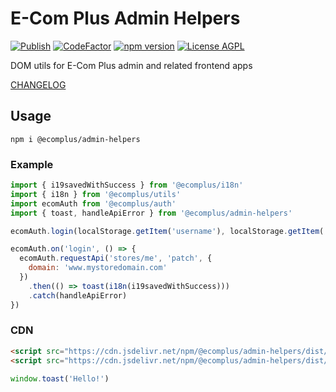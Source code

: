 # E-Com Plus Admin Helpers

[![Publish](https://github.com/ecomplus/admin-helpers/workflows/Publish/badge.svg)](https://github.com/ecomplus/admin-helpers/actions?workflow=Publish) [![CodeFactor](https://www.codefactor.io/repository/github/ecomplus/admin-helpers/badge)](https://www.codefactor.io/repository/github/ecomplus/admin-helpers) [![npm version](https://img.shields.io/npm/v/@ecomplus/admin-helpers.svg)](https://www.npmjs.org/@ecomplus/admin-helpers) [![License AGPL](https://img.shields.io/badge/License-AGPL-orange.svg)](https://opensource.org/licenses/AGPL-3.0)

DOM utils for E-Com Plus admin and related frontend apps

[CHANGELOG](https://github.com/ecomplus/admin-helpers/blob/master/CHANGELOG.md)

## Usage

```console
npm i @ecomplus/admin-helpers
```

### Example

```js
import { i19savedWithSuccess } from '@ecomplus/i18n'
import { i18n } from '@ecomplus/utils'
import ecomAuth from '@ecomplus/auth'
import { toast, handleApiError } from '@ecomplus/admin-helpers'

ecomAuth.login(localStorage.getItem('username'), localStorage.getItem('password'))

ecomAuth.on('login', () => {
  ecomAuth.requestApi('stores/me', 'patch', {
    domain: 'www.mystoredomain.com'
  })
    .then(() => toast(i18n(i19savedWithSuccess)))
    .catch(handleApiError)
})
```

### CDN

```html
<script src="https://cdn.jsdelivr.net/npm/@ecomplus/admin-helpers/dist/toast.var.min.js"></script>
<script src="https://cdn.jsdelivr.net/npm/@ecomplus/admin-helpers/dist/handle-api-error.var.min.js"></script>
```

```js
window.toast('Hello!')
```
